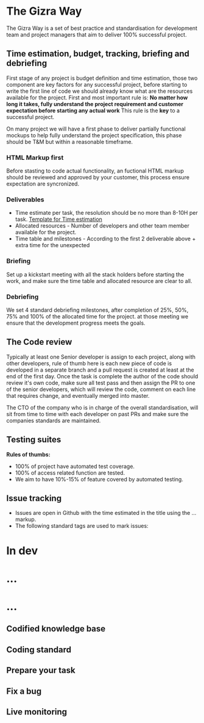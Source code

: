 # The Gizra Way
The Gizra Way is a set of best practice and standardisation for development team and project managers that aim to deliver 100% successful project.

## Time estimation, budget, tracking, briefing and debriefing
First stage of any project is budget definition and time estimation, those two component are key factors for any successful project, before starting to write the first line of code we should already know what are the resources available for the project.
First and most important rule is: **No matter how long it takes, fully understand the project requirement and customer expectation before starting any actual work**
This rule is the **key** to a successful project.

On many project we will have a first phase to deliver partially functional mockups to help fully understand the project specification, this phase should be T&M but within a reasonable timeframe.

### HTML Markup first
Before stasting to code actual functionality, an fuctional HTML markup should be reviewed and approved by your customer, this process ensure expectation are syncronized.

### Deliverables
* Time estimate per task, the resolution should be no more than 8-10H per task. [Template for Time estimation](https://drive.google.com/previewtemplate?id=0AkSgt1Y3Gz0odDlTajhLR3FocGJSaXp5aXNsSHZabmc&mode=public)
* Allocated resources - Number of developers and other team member available for the project.
* Time table and milestones - According to the first 2 deliverable above + extra time for the unexpected 

### Briefing
Set up a kickstart meeting with all the stack holders before starting the work, and make sure the time table and allocated resource are clear to all.

### Debriefing
We set 4 standard debriefing milestones, after completion of 25%, 50%, 75% and 100% of the allocated time for the project. at those meeting we ensure that the development progress meets the goals.

## The Code review
Typically at least one Senior developer is assign to each project, along with other developers, rule of thumb here is each new piece of code is developed in a separate branch and a pull request is created at least at the end of the first day.
Once the task is complete the author of the code should review it's own code, make sure all test pass and then assign the PR to one of the senior developers, which will review the code, comment on each line that requires change, and eventually merged into master.

The CTO of the company who is in charge of the overall standardisation, will sit from time to time with each developer on past PRs and make sure the companies standards are maintained.


## Testing suites
**Rules of thumbs:**
* 100% of project have automated test coverage.
* 100% of access related function are tested.
* We aim to have 10%-15% of feature covered by automated testing.

## Issue tracking
* Issues are open in Github with the time estimated in the title using the ... markup.
* The following standard tags are used to mark issues:
# In dev
#  ...
# ...


## Codified knowledge base

## Coding standard

## Prepare your task

## Fix a bug

## Live monitoring

